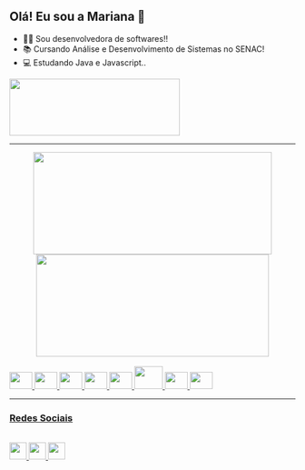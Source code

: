 ## Olá! Eu sou a Mariana 👋

- 👩‍💻 Sou desenvolvedora de softwares!!
- 📚 Cursando Análise e Desenvolvimento de Sistemas no SENAC!
- 💻 Estudando Java e Javascript..
<img height="100" width="300" src="https://www.codewars.com/users/maricsouza/badges/small"/>

  --- 

<div align="center">
  <a href="https://github.com/maricsouza">
  <img height="180" width="420" src="https://github-readme-stats.vercel.app/api?username=maricsouza&show_icons=true&theme=tokyonight&include_all_commits=true&count_private=true"/>
  <img height="180" width="410"  src="https://github-readme-stats.vercel.app/api/top-langs/?username=maricsouza&layout=compact&langs_count=7&theme=tokyonight"/>
</div>

<div style="display: inline_block"><br>
  <img height="30" width="40" src="https://cdn.jsdelivr.net/gh/devicons/devicon/icons/javascript/javascript-original.svg" />
  <img height="30" width="40" src="https://cdn.jsdelivr.net/gh/devicons/devicon/icons/dotnetcore/dotnetcore-original.svg" />
  <img height="30" width="40" src="https://cdn.jsdelivr.net/gh/devicons/devicon/icons/csharp/csharp-original.svg" />
  <img height="30" width="40" src="https://cdn.jsdelivr.net/gh/devicons/devicon/icons/css3/css3-original.svg" />
  <img height="30" width="40" src="https://cdn.jsdelivr.net/gh/devicons/devicon/icons/html5/html5-original.svg" />
  <img height="40" width="50" src="https://cdn.jsdelivr.net/gh/devicons/devicon/icons/java/java-plain.svg" />
  <img height="30" width="40" src="https://cdn.jsdelivr.net/gh/devicons/devicon/icons/mysql/mysql-plain.svg" />
  <img height="30" width="40" src="https://cdn.jsdelivr.net/gh/devicons/devicon/icons/nodejs/nodejs-plain.svg" />
</div>

--- 
 ### Redes Sociais
  
<div style="display: inline_block"><br>
  <a href="https://github.com/maricsouza"> <img height="30" src="https://img.shields.io/badge/GitHub-100000?style=for-the-badge&logo=github&logoColor=white" /> </a>
  <a href="https://www.instagram.com/marishee_u/"> <img height="30" src="https://img.shields.io/badge/Instagram-E4405F?style=for-the-badge&logo=instagram&logoColor=white" /> </a>
  <a href="https://www.linkedin.com/in/mariana-souza-240368224"> <img height="30" src="https://img.shields.io/badge/LinkedIn-0077B5?style=for-the-badge&logo=linkedin&logoColor=white" /> </a>

</div>
